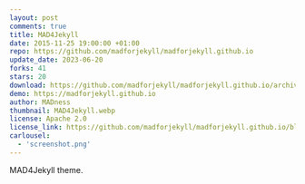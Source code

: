 ```yaml
---
layout: post
comments: true
title: MAD4Jekyll
date: 2015-11-25 19:00:00 +01:00
repo: https://github.com/madforjekyll/madforjekyll.github.io
update_date: 2023-06-20
forks: 41
stars: 20
download: https://github.com/madforjekyll/madforjekyll.github.io/archive/master.zip
demo: https://madforjekyll.github.io
author: MADness
thumbnail: MAD4Jekyll.webp
license: Apache 2.0
license_link: https://github.com/madforjekyll/madforjekyll.github.io/blob/master/Apache%20LICENSE%20Version%202.0.markdown
carlousel:
  - 'screenshot.png'
---
```


MAD4Jekyll theme.
